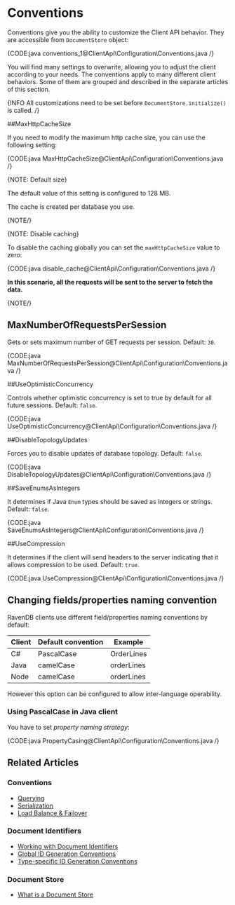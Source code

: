 # Conventions

Conventions give you the ability to customize the Client API behavior. They are accessible from `DocumentStore` object:

{CODE:java conventions_1@ClientApi\Configuration\Conventions.java /}

You will find many settings to overwrite, allowing you to adjust the client according to your needs. The conventions apply to many different client behaviors. Some of them are grouped and described in the separate articles of this section.

{INFO All customizations need to be set before `DocumentStore.initialize()` is called. /}

##MaxHttpCacheSize

If you need to modify the maximum http cache size, you can use the following setting:

{CODE:java MaxHttpCacheSize@ClientApi\Configuration\Conventions.java /}

{NOTE: Default size}

The default value of this setting is configured to 128 MB.

The cache is created per database you use.

{NOTE/}

{NOTE: Disable caching} 

To disable the caching globally you can set the `maxHttpCacheSize` value to zero:

{CODE:java disable_cache@ClientApi\Configuration\Conventions.java /}

**In this scenario, all the requests will be sent to the server to fetch the data.**

{NOTE/}

## MaxNumberOfRequestsPerSession

Gets or sets maximum number of GET requests per session. Default: `30`.

{CODE:java MaxNumberOfRequestsPerSession@ClientApi\Configuration\Conventions.java /}

##UseOptimisticConcurrency

Controls whether optimistic concurrency is set to true by default for all future sessions. Default: `false`.

{CODE:java UseOptimisticConcurrency@ClientApi\Configuration\Conventions.java /}

##DisableTopologyUpdates

Forces you to disable updates of database topology. Default: `false`.

{CODE:java DisableTopologyUpdates@ClientApi\Configuration\Conventions.java /}

##SaveEnumsAsIntegers

It determines if Java `Enum` types should be saved as integers or strings. Default: `false`.

{CODE:java SaveEnumsAsIntegers@ClientApi\Configuration\Conventions.java /}


##UseCompression

It determines if the client will send headers to the server indicating that it allows compression to be used. Default: `true`.

{CODE:java UseCompression@ClientApi\Configuration\Conventions.java /}

## Changing fields/properties naming convention 


RavenDB clients use different field/properties naming conventions by default:

| Client | Default convention | Example |
| ------------- | ----- | --- |
| C# | PascalCase | OrderLines |
| Java | camelCase | orderLines |
| Node | camelCase | orderLines |

However this option can be configured to allow inter-language operability.

### Using PascalCase in Java client

You have to set *property naming strategy*:

{CODE:java PropertyCasing@ClientApi\Configuration\Conventions.java /}


## Related Articles

### Conventions

- [Querying](../../client-api/configuration/querying)
- [Serialization](../../client-api/configuration/serialization)
- [Load Balance & Failover](../../client-api/configuration/load-balance-and-failover)

### Document Identifiers

- [Working with Document Identifiers](../../client-api/document-identifiers/working-with-document-identifiers)
- [Global ID Generation Conventions](../../client-api/configuration/identifier-generation/global)
- [Type-specific ID Generation Conventions](../../client-api/configuration/identifier-generation/type-specific)

### Document Store

- [What is a Document Store](../../client-api/what-is-a-document-store)
